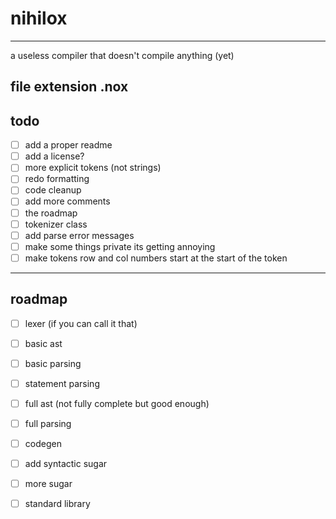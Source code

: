 # nihilox

---

a useless compiler that doesn't compile anything (yet)

file extension .nox
-------------------
todo
-------------------
- [ ] add a proper readme
- [ ] add a license?
- [ ] more explicit tokens (not strings)
- [ ] redo formatting
- [ ] code cleanup
- [ ] add more comments
- [ ] the roadmap
- [ ] tokenizer class
- [ ] add parse error messages
- [ ] make some things private its getting annoying
- [ ] make tokens row and col numbers start at the start of the token 

---

roadmap
-------------------
- [ ] lexer (if you can call it that)
- [ ] basic ast
- [ ] basic parsing
- [ ] statement parsing
- [ ] full ast (not fully complete but good enough)
- [ ] full parsing
- [ ] codegen
- [ ] add syntactic sugar
- [ ] more sugar
- [ ] standard library

